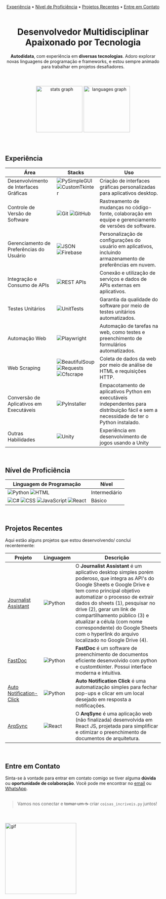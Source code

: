 <div align="center">
    <a href="#experiência">Experiência</a> •
    <a href="#nível-de-proficiência">Nível de Proficiência</a> • 
    <a href="#projetos-recentes">Projetos Recentes</a> • 
    <a href="#entre-em-contato">Entre em Contato</a>
</div>
<br>

<div align="center">
    <h1>Desenvolvedor Multidisciplinar Apaixonado por Tecnologia</h1>
</div>
<div align="center">
    <p><b>Autodidata</b>, com experiência em <b>diversas tecnologias</b>. Adoro explorar novas linguagens de programação e frameworks, e estou sempre animado para trabalhar em projetos desafiadores.</p>
</div>
<br>

###

<div align="center">
  <img src="https://github-readme-stats.vercel.app/api?username=GustavoRosas-Dev&locale=pt-br&title_color=008afc&show_icons=true&theme=github_dark" height="150" alt="stats graph"  />
  <img src="https://github-readme-stats.vercel.app/api/top-langs?username=GustavoRosas-Dev&locale=pt-br&title_color=008afc&hide_title=false&layout=compact&card_width=320&langs_count=5&theme=github_dark&hide_border=false&order=2" height="150" alt="languages graph"  />
</div>

###

<br>

## Experiência

| Área | Stacks                         | Uso                                              |
| ------------------- | ------------------------------ | ------------------------------------------------------ |
| Desenvolvimento de Interfaces Gráficas | ![PySimpleGUI](https://img.shields.io/badge/PySimpleGUI-%236DB33F?style=for-the-badge&logo=python&logoColor=FFD43B) ![CustomTkinter](https://img.shields.io/badge/CustomTkinter-%239B4F96?style=for-the-badge&logo=python&logoColor=323330)              | Criação de interfaces gráficas personalizadas para aplicativos desktop.|
| Controle de Versão de Software | ![Git](https://img.shields.io/badge/Git-%23F05032?style=for-the-badge&logo=git&logoColor=FFD43B) ![GitHub](https://img.shields.io/badge/GitHub-%23181717?style=for-the-badge&logo=github&logoColor=FFD43B)         | Rastreamento de mudanças no código-fonte, colaboração em equipe e gerenciamento de versões de software.        |
| Gerenciamento de Preferências do Usuário | ![JSON](https://img.shields.io/badge/JSON-%23000000?style=for-the-badge&logo=json&logoColor=FFD43B) ![Firebase](https://img.shields.io/badge/Firebase-%23FFCA28?style=for-the-badge&logo=firebase&logoColor=black)        | Personalização de configurações do usuário em aplicativos, incluindo armazenamento de preferências em nuvem.   |
| Integração e Consumo de APIs | ![REST APIs](https://img.shields.io/badge/REST%20APIs-%232669B5?style=for-the-badge&logo=api&logoColor=FFD43B)               | Conexão e utilização de serviços e dados de APIs externas em aplicativos.  |
| Testes Unitários  | ![UnitTests](https://img.shields.io/badge/UnitTests-%23000000?style=for-the-badge&logo=python&logoColor=FFD43B)             | Garantia da qualidade do software por meio de testes unitários automatizados.      |
| Automação Web  | ![Playwright](https://img.shields.io/badge/Playwright-%23000000?style=for-the-badge&logo=playwright&logoColor=FFD43B)             | Automação de tarefas na web, como testes e preenchimento de formulários automatizados.      |
| Web Scraping  | ![BeautifulSoup](https://img.shields.io/badge/BeautifulSoup-%234285D6?style=for-the-badge&logo=python&logoColor=FFD43B) ![Requests](https://img.shields.io/badge/Requests-%23000000?style=for-the-badge&logo=python&logoColor=FFD43B) ![Cfscrape](https://img.shields.io/badge/Cfscrape-%23000000?style=for-the-badge&logo=python&logoColor=FFD43B)             | Coleta de dados da web por meio de análise de HTML e requisições HTTP.      |
| Conversão de Aplicativos em Executáveis | ![PyInstaller](https://img.shields.io/badge/PyInstaller-%23000000?style=for-the-badge&logo=python&logoColor=FFD43B)               | Empacotamento de aplicativos Python em executáveis independentes para distribuição fácil e sem a necessidade de ter o Python instalado.      |
| Outras Habilidades  | ![Unity](https://img.shields.io/badge/Unity-%23000000?style=for-the-badge&logo=unity&logoColor=FF4088)             | Experiência em desenvolvimento de jogos usando a Unity      |


<br>

## Nível de Proficiência

| Linguagem de Programação   | Nível    |
| -------------------------- | -------- |
| ![Python](https://img.shields.io/badge/Python-%233776AB?style=for-the-badge&logo=python&logoColor=FFD43B) ![HTML](https://img.shields.io/badge/HTML-%23E34F26?style=for-the-badge&logo=html5&logoColor=FFD43B)                     | Intermediário |
| ![C#](https://img.shields.io/badge/C%23-%23239120?style=for-the-badge&logo=csharp&logoColor=61DAFB) ![CSS](https://img.shields.io/badge/CSS-%231572B6?style=for-the-badge&logo=css3&logoColor=FFD43B) ![JavaScript](https://img.shields.io/badge/JavaScript-%23F7DF1E?style=for-the-badge&logo=javascript&logoColor=323330) ![React](https://img.shields.io/badge/React-%2361DAFB?style=for-the-badge&logo=react&logoColor=323330) | Básico |

<br>

## Projetos Recentes

Aqui estão alguns projetos que estou desenvolvendo/ conclui recentemente:

| Projeto | Linguagem | Descrição |
| ------- | --------- | --------- |
| [Journalist Assistant](https://github.com/GustavoRosas-Dev/journalist-assistant) | ![Python](https://img.shields.io/badge/Python-%233776AB?style=for-the-badge&logo=python&logoColor=FFD43B) | O <b>Journalist Assistant</b> é um aplicativo desktop simples porém poderoso, que integra as API's do Google Sheets e Google Drive e tem como principal objetivo automatizar o processo de extrair dados do sheets (1), pesquisar no drive (2), gerar um link de compartilhamento público (3) e atualizar a célula (com nome correspondente) do Google Sheets com o hyperlink do arquivo localizado no Google Drive (4). |
| [FastDoc](https://github.com/GustavoRosas-Dev/fastdoc) |  ![Python](https://img.shields.io/badge/Python-%233776AB?style=for-the-badge&logo=python&logoColor=FFD43B) | <b>FastDoc</b> é um software de preenchimento de documentos eficiente desenvolvido com python e customtkinter. Possui interface moderna e intuitiva. |
| [Auto Notification-Click](https://github.com/GustavoRosas-Dev/auto_notification-click) |  ![Python](https://img.shields.io/badge/Python-%233776AB?style=for-the-badge&logo=python&logoColor=FFD43B) | <b>Auto Notification Click</b> é uma automatização simples para fechar pop-ups e clicar em um local desejado em resposta a notificações. |
| [ArqSync](https://github.com/GustavoRosas-Dev/arqsync) |  ![React](https://img.shields.io/badge/React-%2361DAFB?style=for-the-badge&logo=react&logoColor=323330) | O <b>ArqSync</b> é uma aplicação web (não finalizada) desenvolvida em React JS, projetada para simplificar e otimizar o preenchimento de documentos de arquitetura. |

<br>

## Entre em Contato
Sinta-se à vontade para entrar em contato comigo se tiver alguma <b>dúvida</b> ou <b>oportunidade de colaboração</b>. Você pode me encontrar no [email](mailto:python.dev.br@gmail.com) ou [WhatsApp](https://api.whatsapp.com/send?phone=11966593807).
<br><br>
> Vamos nos conectar e ~~tomar um ☕~~ criar `coisas_incriveis.py` juntos! 

<br><br>
<img src="https://i.imgur.com/cMjSMph.gif" alt="gif" width="230" />
